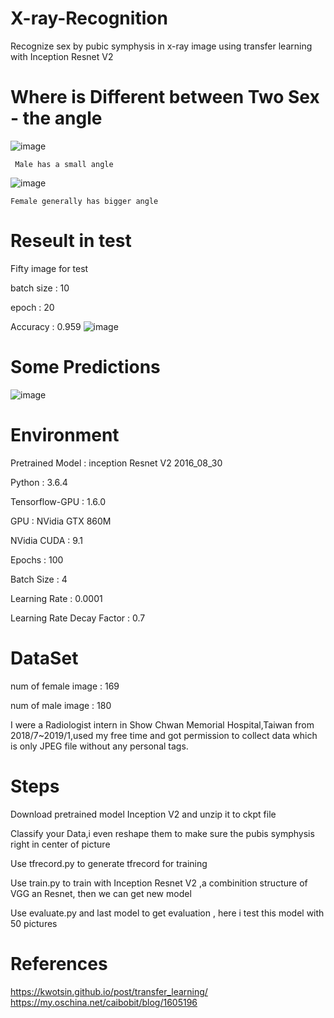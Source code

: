 # X-ray-Recognition
Recognize sex by  pubic symphysis in x-ray image using transfer learning with Inception Resnet V2

# Where is Different between Two Sex - the angle

![image](https://github.com/que4155/X-ray-Recognition/blob/master/picture/19y_m_0581123.jpg)

     Male has a small angle
![image](https://github.com/que4155/X-ray-Recognition/blob/master/picture/20y_f_1865012.jpg)
     
    Female generally has bigger angle
# Reseult in test
 Fifty image for test
 
 batch size : 10
 
 epoch : 20
 
 Accuracy : 0.959
 ![image](https://github.com/que4155/X-ray-Recognition/blob/master/picture/ac.png)
 
# Some Predictions
 ![image](https://github.com/que4155/X-ray-Recognition/blob/master/picture/predict.png)

# Environment 
Pretrained Model : inception Resnet V2 2016_08_30

Python : 3.6.4

Tensorflow-GPU : 1.6.0

GPU : NVidia GTX 860M

NVidia CUDA : 9.1

Epochs : 100

Batch Size : 4

Learning Rate : 0.0001

Learning Rate Decay Factor : 0.7
# DataSet
num of female image : 169

num of male image : 180

I were a Radiologist intern in Show Chwan Memorial Hospital,Taiwan from 2018/7~2019/1,used my free time and got permission to collect data which is only JPEG file without any personal tags.

# Steps
Download pretrained model Inception V2 and unzip it to ckpt file

Classify your Data,i even reshape them to make sure the pubis symphysis right in center of picture

Use tfrecord.py to generate tfrecord for training

Use train.py to train with Inception Resnet V2 ,a combinition structure of VGG an Resnet, then we can get new model

Use evaluate.py and last model to get evaluation , here i test this model with 50 pictures



# References
https://kwotsin.github.io/post/transfer_learning/
https://my.oschina.net/caibobit/blog/1605196
